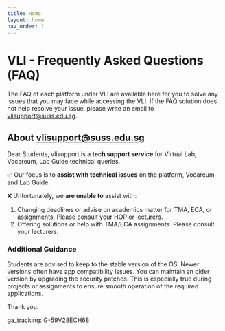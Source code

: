 ```yaml
---
title: Home
layout: home
nav_order: 1
---
```


# VLI - Frequently Asked Questions (FAQ)
The FAQ of each platform under VLI are available here for you to solve any issues that you may face while accessing the VLI.
If the FAQ solution does not help resolve your issue, please write an email to <vlisupport@suss.edu.sg>.

## About vlisupport@suss.edu.sg

Dear Students, vlisupport is a **tech support service** for Virtual Lab, Vocareum, Lab Guide technical queries.

✅ Our focus is to **assist with technical issues** on the platform, Vocareum and Lab Guide. 

❌ Unfortunately, we **are unable to** assist with: 

1. Changing deadlines or advise on academics matter for TMA, ECA, or assignments. Please consult your HOP or lecturers. 
2. Offering solutions or help with TMA/ECA assignments. Please consult your lecturers.

### Additional Guidance

Students are advised to keep to the stable version of the OS. Newer versions often have app compatibility issues. You can maintain an older version by upgrading the security patches. This is especially true during projects or assignments to ensure smooth operation of the required applications.

Thank you. 

ga_tracking: G-59V28ECH68



